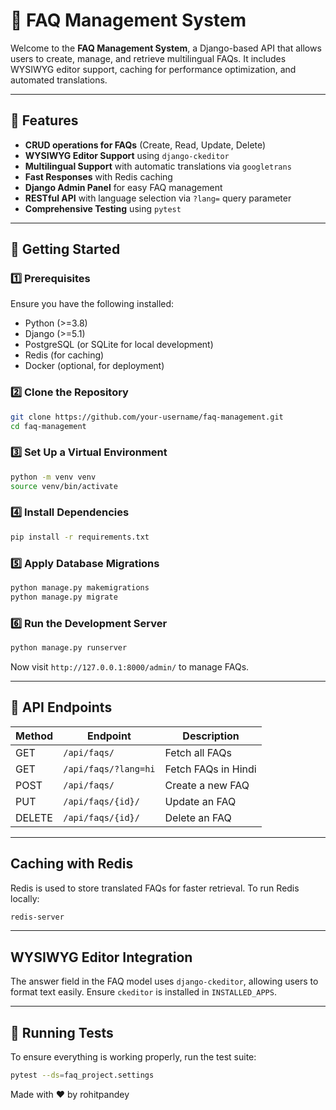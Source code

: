 # 📘 FAQ Management System

Welcome to the **FAQ Management System**, a Django-based API that allows users to create, manage, and retrieve multilingual FAQs. It includes WYSIWYG editor support, caching for performance optimization, and automated translations.

---

## 🌟 Features

- **CRUD operations for FAQs** (Create, Read, Update, Delete)
- **WYSIWYG Editor Support** using `django-ckeditor`
- **Multilingual Support** with automatic translations via `googletrans`
- **Fast Responses** with Redis caching
- **Django Admin Panel** for easy FAQ management
- **RESTful API** with language selection via `?lang=` query parameter
- **Comprehensive Testing** using `pytest`

---

## 🚀 Getting Started

### 1️⃣ Prerequisites
Ensure you have the following installed:
- Python (>=3.8)
- Django (>=5.1)
- PostgreSQL (or SQLite for local development)
- Redis (for caching)
- Docker (optional, for deployment)

### 2️⃣ Clone the Repository
```bash
git clone https://github.com/your-username/faq-management.git
cd faq-management
```

### 3️⃣ Set Up a Virtual Environment
```bash
python -m venv venv
source venv/bin/activate  
```

### 4️⃣ Install Dependencies
```bash
pip install -r requirements.txt
```

### 5️⃣ Apply Database Migrations
```bash
python manage.py makemigrations
python manage.py migrate
```

### 6️⃣ Run the Development Server
```bash
python manage.py runserver
```
Now visit `http://127.0.0.1:8000/admin/` to manage FAQs.

---

## 📌 API Endpoints

| Method | Endpoint        | Description |
|--------|----------------|-------------|
| GET    | `/api/faqs/`   | Fetch all FAQs |
| GET    | `/api/faqs/?lang=hi` | Fetch FAQs in Hindi |
| POST   | `/api/faqs/`   | Create a new FAQ |
| PUT    | `/api/faqs/{id}/` | Update an FAQ |
| DELETE | `/api/faqs/{id}/` | Delete an FAQ |



---

##  Caching with Redis
Redis is used to store translated FAQs for faster retrieval. To run Redis locally:
```bash
redis-server
```

---

##  WYSIWYG Editor Integration
The answer field in the FAQ model uses `django-ckeditor`, allowing users to format text easily. Ensure `ckeditor` is installed in `INSTALLED_APPS`.

---

## 🧪 Running Tests
To ensure everything is working properly, run the test suite:
```bash
pytest --ds=faq_project.settings
```



Made with ❤️ by rohitpandey

